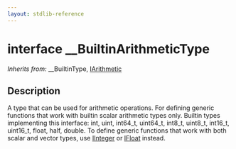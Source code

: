 ```yaml
---
layout: stdlib-reference
---
```


# interface \_\_BuiltinArithmeticType

*Inherits from:* \_\_BuiltinType, [IArithmetic](../../iarithmetic-01/index.html)

## Description

A type that can be used for arithmetic operations. For defining generic functions that work with builtin scalar arithmetic types only.
Builtin types implementing this interface: <span class='code'><span class="code_keyword">int</span></span>, <span class='code'><span class="code_keyword">uint</span></span>, <span class='code'>int64_t</span>, <span class='code'>uint64_t</span>, <span class='code'>int8_t</span>, <span class='code'>uint8_t</span>, <span class='code'>int16_t</span>, <span class='code'>uint16_t</span>, <span class='code'><span class="code_keyword">float</span></span>, <span class='code'><span class="code_keyword">half</span></span>, <span class='code'><span class="code_keyword">double</span></span>.
To define generic functions that work with both scalar and vector types, use <span class='code'><a href="../../iinteger-01/index.html" class="code_type">IInteger</a></span> or <span class='code'><a href="../../ifloat-01/index.html" class="code_type">IFloat</a></span> instead.


